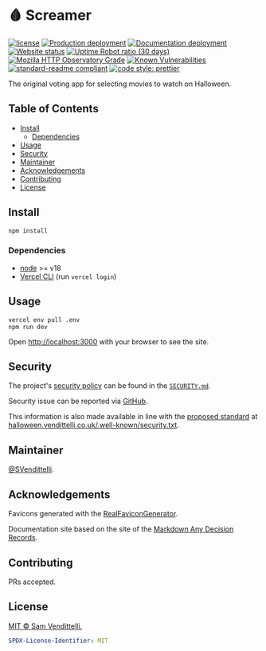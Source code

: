 # 🩸 Screamer

[![license](https://img.shields.io/github/license/SVendittelli/screamer.svg)](LICENSE)
[![Production deployment](https://img.shields.io/github/deployments/SVendittelli/screamer/production?label=deploy)](https://github.com/SVendittelli/screamer/deployments/activity_log?environment=production)
[![Documentation deployment](https://img.shields.io/github/deployments/SVendittelli/screamer/github-pages?label=docs-deploy)](https://github.com/SVendittelli/screamer/deployments/activity_log?environment=github-pages)
[![Website status](https://img.shields.io/website/https/halloween.vendittelli.co.uk)](https://halloween.vendittelli.co.uk/)
[![Uptime Robot ratio (30 days)](https://img.shields.io/uptimerobot/ratio/m795811614-7df5f2fde9ddb5b3e00c28e1)](https://stats.uptimerobot.com/80zk0uXpKG/795811614)
[![Mozilla HTTP Observatory Grade](https://img.shields.io/mozilla-observatory/grade/halloween.vendittelli.co.uk?publish)](https://observatory.mozilla.org/analyze/halloween.vendittelli.co.uk)
[![Known Vulnerabilities](https://snyk.io/test/github/SVendittelli/screamer/badge.svg)](https://snyk.io/test/github/SVendittelli/screamer)
[![standard-readme compliant](https://img.shields.io/badge/readme%20style-standard-brightgreen.svg)](https://github.com/RichardLitt/standard-readme)
[![code style: prettier](https://img.shields.io/badge/code_style-prettier-ff69b4.svg)](https://github.com/prettier/prettier)

The original voting app for selecting movies to watch on Halloween.

## Table of Contents

- [Install](#install)
  - [Dependencies](#dependencies)
- [Usage](#usage)
- [Security](#security)
- [Maintainer](#maintainer)
- [Acknowledgements](#acknowledgements)
- [Contributing](#contributing)
- [License](#license)

## Install

```terminal
npm install
```

### Dependencies

- [node](https://nodejs.org/) >= v18
- [Vercel CLI](https://vercel.com/docs/cli) (run `vercel login`)

## Usage

```terminal
vercel env pull .env
npm run dev
```

Open <http://localhost:3000> with your browser to see the site.

## Security

The project's [security policy](https://github.com/SVendittelli/screamer/security/policy) can be found in the [`SECURITY.md`](./SECURITY.md).

Security issue can be reported via [GitHub](https://github.com/SVendittelli/screamer/security/advisories).

This information is also made available in line with the [proposed standard](https://securitytxt.org/) at [halloween.vendittelli.co.uk/.well-known/security.txt](https://halloween.vendittelli.co.uk/.well-known/security.txt).

## Maintainer

[@SVendittelli](https://github.com/SVendittelli).

## Acknowledgements

Favicons generated with the [RealFaviconGenerator](https://realfavicongenerator.net/).

Documentation site based on the site of the [Markdown Any Decision Records](https://github.com/adr/madr).

## Contributing

PRs accepted.

## License

[MIT © Sam Vendittelli.](./LICENSE)

```yaml
SPDX-License-Identifier: MIT
```
